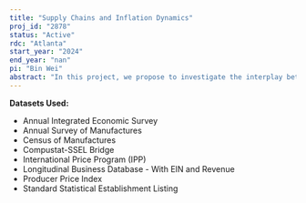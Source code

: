 ```yaml
---
title: "Supply Chains and Inflation Dynamics"
proj_id: "2878"
status: "Active"
rdc: "Atlanta"
start_year: "2024"
end_year: "nan"
pi: "Bin Wei"
abstract: "In this project, we propose to investigate the interplay between the firms' price- and wage-setting behavior and supply chains, and examine the implications of this interaction for inflation dynamics and the associated wage-price spirals. We construct a novel firm-level wage and price data by merging the wage data from the Census Bureau, the price data underlying  producer price indexes (PPIs) and import/export price indexes (IPP) from the Bureau of Labor Statistics (BLS), as well as the dataset on supply chains collected based on SEC filings. We plan to study the following questions: How do pandemic-induced changes in a supplier-firm's price-setting behavior affect the price-setting behavior of its customer-firms? How do changes in the structure of supplier-customer networks impact price-setting behavior of firms in supply-chain networks? How do price pressures impact wage-setting behavior of firms in supply-chain networks? The answers to these questions help us better understand how price pressures transmit through supply chains and helps us resolve the debate on causation between wage and price inflation."
---
```


**Datasets Used:**

  - Annual Integrated Economic Survey 
  - Annual Survey of Manufactures 
  - Census of Manufactures 
  - Compustat-SSEL Bridge 
  - International Price Program (IPP) 
  - Longitudinal Business Database - With EIN and Revenue 
  - Producer Price Index 
  - Standard Statistical Establishment Listing 

